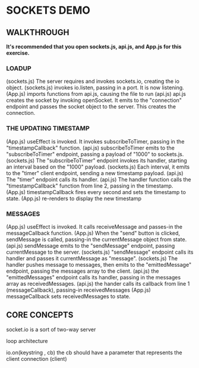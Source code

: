 # SOCKETS DEMO

## WALKTHROUGH
__It's recommended that you open sockets.js, api.js, and App.js for this exercise.__

### LOADUP
(sockets.js) The server requires and invokes sockets.io, creating the io object. 
(sockets.js) invokes io.listen, passing in a port. It is now listening.
(App.js) imports functions from api.js, causing the file to run
(api.js) api.js creates the socket by invoking openSocket. It emits to the "connection" endpoint and passes the socket object to the server. This creates the connection.


### THE UPDATING TIMESTAMP
(App.js) useEffect is invoked. It invokes subscribeToTimer, passing in the "timestampCallback" function.
(api.js) subscribeToTimer emits to the "subscribeToTimer" endpoint, passing a payload of "1000" to sockets.js.
(sockets.js) The "subscribeToTimer" endpoint invokes its handler, starting an interval based on the "1000" payload. 
(sockets.js) Each interval, it emits to the "timer" client endpoint, sending a new timestamp payload.
(api.js) The "timer" endpoint calls its handler.
(api.js) The handler function calls the "timestampCallback" function from line 2, passing in the timestamp.
(App.js) timestampCallback fires every second and sets the timestamp to state.
(App.js) re-renders to display the new timestamp

### MESSAGES
(App.js) useEffect is invoked. It calls receiveMessage and passes-in the messageCallback function.
(App.js) When the "send" button is clicked, sendMessage is called, passing-in the currentMessage object from state.
(api.js) sendMessage emits to the "sendMessage" endpoint, passing currentMessage to the server.
(sockets.js) "sendMessage" endpoint calls its handler and passes it currentMessage as "message".
(sockets.js) The handler pushes message to messages, then emits to the "emittedMessage" endpoint, passing the messages array to the client.
(api.js) the "emittedMessages" endpoint calls its handler, passing in the messages array as receivedMessages.
(api.js) the hander calls its callback from line 1 (messageCallback), passing-in receivedMessages
(App.js) messageCallback sets receivedMessages to state.

## CORE CONCEPTS 
socket.io is a sort of two-way server

loop architecture

io.on(keystring , cb)
the cb should have a parameter that represents the client connection (client)


